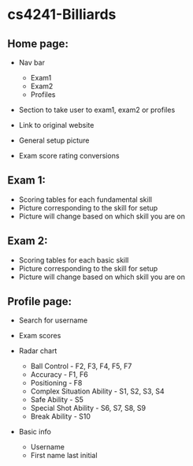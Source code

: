 # cs4241-Billiards


## Home page:
- Nav bar
	* Exam1
	* Exam2
	* Profiles

- Section to take user to exam1, exam2 or profiles
- Link to original website
- General setup picture
- Exam score rating conversions


## Exam 1:
- Scoring tables for each fundamental skill
- Picture corresponding to the skill for setup
- Picture will change based on which skill you are on


## Exam 2:
- Scoring tables for each basic skill
- Picture corresponding to the skill for setup
- Picture will change based on which skill you are on


## Profile page:
- Search for username
- Exam scores
- Radar chart
	* Ball Control - F2, F3, F4, F5, F7
	* Accuracy - F1, F6
	* Positioning - F8
	* Complex Situation Ability - S1, S2, S3, S4
	* Safe Ability - S5
	* Special Shot Ability - S6, S7, S8, S9
	* Break Ability - S10
					
- Basic info
	* Username
	* First name last initial
	
